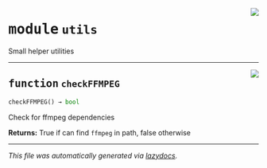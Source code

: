 <!-- markdownlint-disable -->

<a href="https://github.com/benlansdell/ethome/blob/master/ethome/utils.py#L0"><img align="right" style="float:right;" src="https://img.shields.io/badge/-source-cccccc?style=flat-square"></a>

# <kbd>module</kbd> `utils`
Small helper utilities 


---

<a href="https://github.com/benlansdell/ethome/blob/master/ethome/utils.py#L11"><img align="right" style="float:right;" src="https://img.shields.io/badge/-source-cccccc?style=flat-square"></a>

## <kbd>function</kbd> `checkFFMPEG`

```python
checkFFMPEG() → bool
```

Check for ffmpeg dependencies 



**Returns:**
  True if can find `ffmpeg` in path, false otherwise 




---

_This file was automatically generated via [lazydocs](https://github.com/ml-tooling/lazydocs)._
